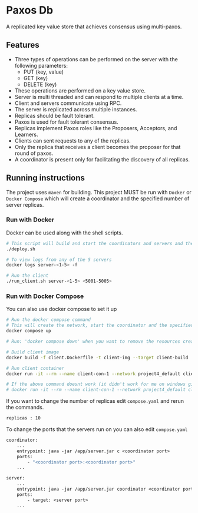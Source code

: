 # Paxos Db

A replicated key value store that achieves consensus using multi-paxos.

## Features

- Three types of operations can be performed on the server with the following parameters:
    - PUT (key, value) 
    - GET (key) 
    - DELETE (key) 
- These operations are performed on a key value store.
- Server is multi threaded and can respond to multiple clients at a time. 
- Client and servers communicate using RPC.
- The server is replicated across multiple instances.
- Replicas should be fault tolerant.
- Paxos is used for fault tolerant consensus.
- Replicas implement Paxos roles like the Proposers,  Acceptors, and Learners.
- Clients can sent requests to any of the replicas.
- Only the replica that receives a client becomes the proposer for that round of paxos.
- A coordinator is present only for facilitating the discovery of all replicas. 


## Running instructions

The project uses `maven` for building. This project MUST be run with `Docker` or `Docker Compose` which will create a coordinator and the specified number of server replicas.

### Run with Docker
Docker can be used along with the shell scripts.

```sh
# This script will build and start the coordinators and servers and then display logs from the coordinator
./deploy.sh

# To view logs from any of the 5 servers
docker logs server-<1-5> -f

# Run the client
./run_client.sh server-<1-5> <5001-5005>
```

### Run with Docker Compose
You can also use docker compose to set it up

```sh
# Run the docker compose command
# This will create the network, start the coordinator and the specified number of replicas
docker compose up

# Run: 'docker compose down' when you want to remove the resources created above 

# Build client image
docker build -f client.Dockerfile -t client-img --target client-build .

# Run client container
docker run -it --rm --name client-con-1 --network project4_default client-img java -jar /app/client.jar project4-server-3 5001

# If the above command doesnt work (it didn't work for me on windows git bash) try this one
# docker run -it --rm --name client-con-1 --network project4_default client-img java -jar //app//client.jar project4-server-3 5001
```

If you want to change the number of replicas edit `compose.yaml` and rerun the commands.

```Dockerfile
replicas : 10
```

To change the ports that the servers run on you can also edit `compose.yaml`

```Dockerfile
coordinator:
    ...
    entrypoint: java -jar /app/server.jar c <coordinator port>
    ports:
        - "<coordinator port>:<coordinator port>"
    ...

server:
    ...
    entrypoint: java -jar /app/server.jar coordinator <coordinator port> <server port>
    ports:
        - target: <server port>
    ...
```